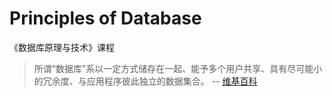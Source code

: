 # Principles of Database

《数据库原理与技术》课程

> 所谓“数据库”系以一定方式储存在一起、能予多个用户共享、具有尽可能小的冗余度、与应用程序彼此独立的数据集合。 -- [维基百科](https://zh.wikipedia.org/wiki/%E6%95%B0%E6%8D%AE%E5%BA%93)
